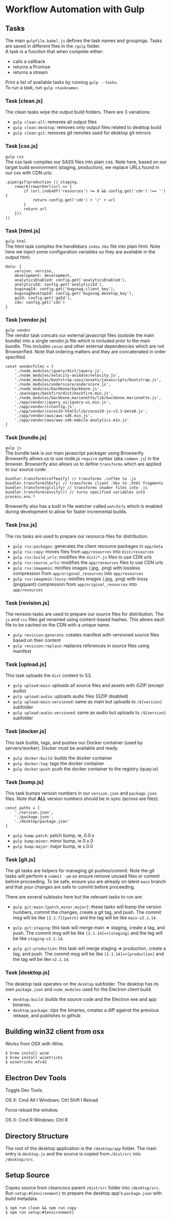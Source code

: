 # Workflow Automation with Gulp

## Tasks

The main `gulpfile.babel.js` defines the task names and groupings.
Tasks are saved in different files in the `/gulp` folder.  
A task is a function that when complete either:
- calls a callback
- returns a Promise
- returns a stream

Print a list of available tasks by running `gulp --tasks`.  
To run a task, run `gulp <taskname>`.  

### Task [clean.js]

The clean tasks wipe the output build folders. There are 3 variations:
- `gulp clean:all`: removes all output files
- `gulp clean:desktop`: removes only output files related to desktop build
- `gulp clean:git`: removes git remotes used for desktop git mirrors

### Task [css.js]

`gulp css`  
The css task compiles our SASS files into plain css. Note here, based on our target build environment (staging, production), we replace URLs found in our css with CDN urls.
```
.pipe(gif(production || staging,
	rework(reworkUrl(url => {
		if (url.indexOf('resources') >= 0 && config.get('cdn') !== '') {
			return config.get('cdn') + '/' + url
		}
		return url
	}))
))
```

### Task [html.js]

`gulp html`  
The html task compiles the handlebars `index.hbs` file into plain html. Note here we inject some configuration variables so they are available in the output html.
```
data: {
	version: version,
	development: development,
	analyticsEnabled: config.get('analyticsEnabled'),
	analyticsId: config.get('analyticsId'),
	bugsnagId: config.get('bugsnag.client_key'),
	bugsnagDesktopId: config.get('bugsnag.desktop_key'),
	gaId: config.get('gaId'),
	cdn: config.get('cdn')
}
```

### Task [vendor.js]

`gulp vendor`  
The vendor task concats our external javascript files (outside the main bundle) into a single vendor.js file which is included prior to the main bundle. This includes `cocos` and other external dependencies which are not Browserified. Note that ordering matters and they are concatenated in order specified.
```
const vendorFiles = [
	'./node_modules/jquery/dist/jquery.js',
	'./node_modules/velocity-animate/velocity.js',
	'./node_modules/bootstrap-sass/assets/javascripts/bootstrap.js',
	'./node_modules/underscore/underscore.js',
	'./node_modules/backbone/backbone.js',
	'./packages/backfire/dist/backfire.min.js',
	'./node_modules/backbone.marionette/lib/backbone.marionette.js',
	'./app/vendor/jquery_ui/jquery-ui.min.js',
	'./app/vendor/ccConfig.js',
	'./app/vendor/cocos2d-html5/lib/cocos2d-js-v3.3-beta0.js',
	'./app/vendor/aws/aws-sdk.min.js',
	'./app/vendor/aws/aws-sdk-mobile-analytics.min.js'
]
```

### Task [bundle.js]

`gulp js`  
The bundle task is our main javascript packager using Browserify. Browserify allows us to use node.js `require` syntax (aka `common.js`) in the browser. Browserify also allows us to define `transforms` which are applied to our source code:
```
bundler.transform(coffeeify) // transforms .coffee to .js
bundler.transform(hbsfy) // transforms client .hbs to .html fragments
bundler.transform(glslify) // transforms shader files into .js
bundler.transform(envify()) // turns specified variables into process.env.*
```
Browserify also has a built in file watcher called `watchify` which is enabled during development to allow for faster incremental builds.

### Task [rsx.js]

The rsx tasks are used to prepare our resource files for distribution.
- `gulp rsx:packages`: generates the client resource packages in `app/data`
- `gulp rsx:copy`: moves files from `app/resources` into `dist/resources`
- `gulp rsx:build_urls`: modifies the `dist/*.js` files to use CDN urls
- `gulp rsx:source_urls`: modifies the `app/resources` files to use CDN urls
- `gulp rsx:imagemin`: minifies images (.jpg, .png) with lossless compression from `app/original_resources` into `app/resources`
- `gulp rsx:imagemin:lossy`: minifies images (.jpg, .png) with lossy (pngquant) compression from `app/original_resources` into `app/resources`

### Task [revision.js]

The revision tasks are used to prepare our source files for distribution. The `js` and `css` files get renamed using content-based hashes. This allows each file to be cached on the CDN with a unique name.
- `gulp revision:generate`: creates manifest with versioned source files based on their content
- `gulp revision:replace`: replaces references in source files using manifest

### Task [upload.js]

This task uploads the `dist` content to S3.
- `gulp upload:main`: uploads all source files and assets with GZIP (except audio)
- `gulp upload:audio`: uploads audio files (GZIP disabled)
- `gulp upload:main:versioned`: same as main but uploads to `/${version}` subfolder
- `gulp upload:audio:versioned`: same as audio but uploads to `/${version}` subfolder

### Task [docker.js]

This task builds, tags, and pushes our Docker container (used by servers/worker). Docker must be available and ready.
- `gulp docker:build`: builds the docker container
- `gulp docker:tag`: tags the docker container
- `gulp docker:push`: push the docker container to the registry (quay.io)

### Task [bump.js]

This task bumps version numbers in our `version.json` and `package.json` files. Note that **ALL** version numbers should be in sync (across are files):
```
const paths = [
	'./version.json',
	'./package.json',
	'./desktop/package.json'
]
```
- `gulp bump:patch`: patch bump, ie, 0.0.x
- `gulp bump:minor`: minor bump, ie 0.x.0
- `gulp bump:major`: major bump, ie x.0.0

### Task [git.js]

The git tasks are helpers for managing git pushes/commit. Note the git tasks will perform a `commit -am` so ensure remove unused files or commit before proceeding. To be safe, ensure you are already on latest `main` branch and that your changes are safe to commit before proceeding.

There are several subtasks here but the relevant tasks to run are:  
- `gulp git:main:{patch,minor,major}`: these tasks will bump the version numbers, commit the changes, create a git tag, and push. The commit msg will be like `[2.1.7][patch]` and the tag will be like `main-v2.1.14`.

- `gulp git:staging`: this task will merge main => staging, create a tag, and push. The commit msg will be like `[2.1.14]=>[staging]` and the tag will be like `staging-v2.1.14`.

- `gulp git:production`: this task will merge staging => production, create a tag, and push. The commit msg will be like `[2.1.14]=>[production]` and the tag will be like `v2.1.14`.

### Task [desktop.js]

The desktop task operates on the `desktop` subfolder. The desktop has its own `package.json` and `node_modules` used for the Electron client build.

- `desktop:build`: builds the source code and the Electron exe and app binaries.
- `desktop:package`: zips the binaries, creates a diff against the previous release, and publishes to github

## Building win32 client from osx

Works from OSX with Wine.
```
$ brew install wine
$ brew install winetricks
$ winetricks mfc42
```

## Electron Dev Tools

Toggle Dev Tools.

OS X: Cmd Alt I
Windows: Ctrl Shift I
Reload

Force reload the window.

OS X: Cmd R
Windows: Ctrl R

## Directory Structure  

The root of the desktop application is the `/desktop/app` folder. The main entry is `desktop.js` and the source is copied from `/dist/src` into `/desktop/src`.

## Setup Source  

Copies source from cleancoco parent `/dist/src` folder into `/desktop/src`. Run `setup:#{environment}` to prepare the desktop app's `package.json` with build metadata.
```
$ npm run clean && npm run copy
$ npm run setup:#{environment}
```
